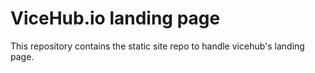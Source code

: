 # ViceHub.io landing page
This repository contains the static site repo to handle vicehub's landing page.
